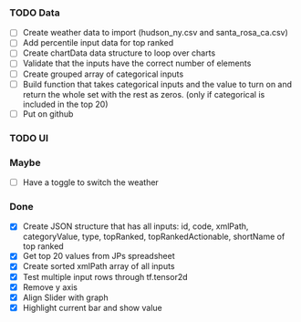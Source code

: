 ### TODO Data

- [ ] Create weather data to import (hudson_ny.csv and santa_rosa_ca.csv)
- [ ] Add percentile input data for top ranked
- [ ] Create chartData data structure to loop over charts
- [ ] Validate that the inputs have the correct number of elements
- [ ] Create grouped array of categorical inputs
- [ ] Build function that takes categorical inputs and the value to turn on and return the whole set with the rest as zeros. (only if categorical is included in the top 20)
- [ ] Put on github

### TODO UI

### Maybe

- [ ] Have a toggle to switch the weather

### Done

- [x] Create JSON structure that has all inputs: id, code, xmlPath, categoryValue, type, topRanked, topRankedActionable, shortName of top ranked
- [x] Get top 20 values from JPs spreadsheet
- [x] Create sorted xmlPath array of all inputs
- [x] Test multiple input rows through tf.tensor2d
- [x] Remove y axis
- [x] Align Slider with graph
- [x] Highlight current bar and show value
